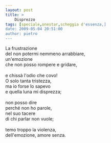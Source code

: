 ```yaml
---
layout: post
title: >
    Disprezzo
tags: [speciale,onestar,scheggia d'essenza,]
date: 2009-05-04 20:51:00
author: pietro
---
```

La frustrazione<br/>del non potermi nemmeno arrabbiare,<br/>un'emozione<br/>che non posso rompere e gridare,<br/><br/>e chissà l'odio che covo!<br/>O solo tanta tristezza,<br/>ma io forse lo sapevo<br/>e quella luna mi disprezza;<br/><br/>non posso dire<br/>perché non ho parole,<br/>nel suo tacere<br/>di chi parlar non vuole;<br/><br/>temo troppo la violenza,<br/>dell'emozione, amore senza.
